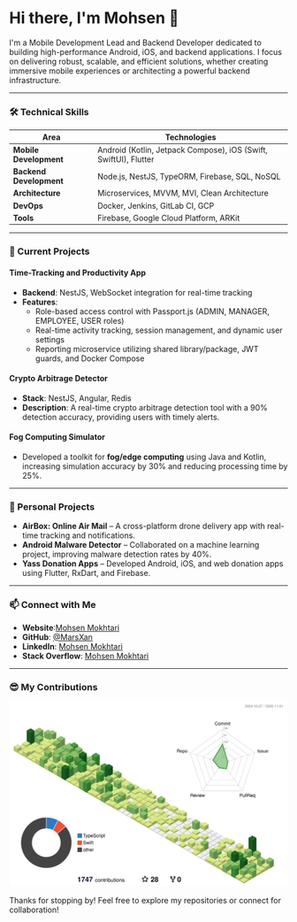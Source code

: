# Hi there, I'm Mohsen 👋

I'm a Mobile Development Lead and Backend Developer dedicated to building high-performance Android, iOS, and backend applications. I focus on delivering robust, scalable, and efficient solutions, whether creating immersive mobile experiences or architecting a powerful backend infrastructure.

---

### 🛠️ Technical Skills

| Area                   | Technologies                                                   |
|------------------------|----------------------------------------------------------------|
| **Mobile Development** | Android (Kotlin, Jetpack Compose), iOS (Swift, SwiftUI), Flutter |
| **Backend Development**| Node.js, NestJS, TypeORM, Firebase, SQL, NoSQL                 |
| **Architecture**       | Microservices, MVVM, MVI, Clean Architecture                   |
| **DevOps**             | Docker, Jenkins, GitLab CI, GCP                                |
| **Tools**              | Firebase, Google Cloud Platform, ARKit                         |

---

### 🚀 Current Projects

#### **Time-Tracking and Productivity App**
- **Backend**: NestJS, WebSocket integration for real-time tracking
- **Features**:
  - Role-based access control with Passport.js (ADMIN, MANAGER, EMPLOYEE, USER roles)
  - Real-time activity tracking, session management, and dynamic user settings
  - Reporting microservice utilizing shared library/package, JWT guards, and Docker Compose

#### **Crypto Arbitrage Detector**
- **Stack**: NestJS, Angular, Redis
- **Description**: A real-time crypto arbitrage detection tool with a 90% detection accuracy, providing users with timely alerts.

#### **Fog Computing Simulator**
- Developed a toolkit for **fog/edge computing** using Java and Kotlin, increasing simulation accuracy by 30% and reducing processing time by 25%.

---

### 🌱 Personal Projects

- **AirBox: Online Air Mail** – A cross-platform drone delivery app with real-time tracking and notifications.
- **Android Malware Detector** – Collaborated on a machine learning project, improving malware detection rates by 40%.
- **Yass Donation Apps** – Developed Android, iOS, and web donation apps using Flutter, RxDart, and Firebase.

---

### 📫 Connect with Me

- **Website**:[Mohsen Mokhtari](https://marsxan.github.io/mohsen/)
- **GitHub**: [@MarsXan](https://github.com/MarsXan)
- **LinkedIn**: [Mohsen Mokhtari](https://www.linkedin.com/in/mohsen-mokhtari)
- **Stack Overflow**: [Mohsen Mokhtari](https://stackoverflow.com/users/5892896/mohsen-mokhtari)

---
### 😎 My Contributions
<img src="./profile-3d-contrib/profile-green-animate.svg" alt="3D contribution graph (green animated)" />

Thanks for stopping by! Feel free to explore my repositories or connect for collaboration!
